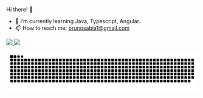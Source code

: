 Hi there! 👋
- 🌱 I’m currently learning Java, Typescript, Angular.
- 📫 How to reach me: brunosabia1@gmail.com

 <div>
  <a href="https://github.com/brunosabia">
  <img height="180em" src="https://github-readme-stats.vercel.app/api?username=brunosabia&show_icons=true&theme=dark&include_all_commits=true&count_private=true"/>
  <img height="180em" src="https://github-readme-stats.vercel.app/api/top-langs/?username=brunosabia&layout=compact&langs_count=7&theme=dark"/>
</div>

  ![Snake animation](https://github.com/brunosabia/brunosabia/blob/output/github-contribution-grid-snake.svg)
<!--
**brunosabia/brunosabia** is a ✨ _special_ ✨ repository because its `README.md` (this file) appears on your GitHub profile.

Here are some ideas to get you started:

- 🔭 I’m currently working on ...
- 🌱 I’m currently learning ...
- 👯 I’m looking to collaborate on ...
- 🤔 I’m looking for help with ...
- 💬 Ask me about ...
- 📫 How to reach me: ...
- 😄 Pronouns: ...
- ⚡ Fun fact: ...
-->
